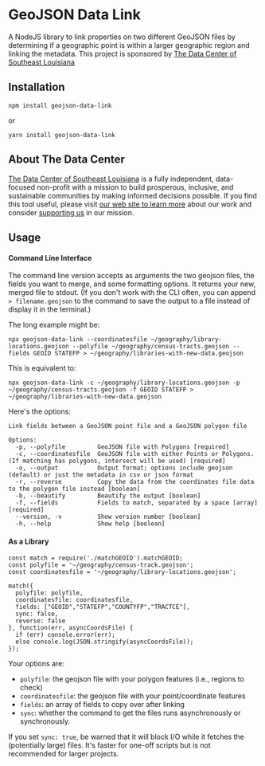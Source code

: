 # GeoJSON Data Link
A NodeJS library to link properties on two different GeoJSON files by determining if a geographic point is within a larger geographic region and linking the metadata. This project is sponsored by [The Data Center of Southeast Louisiana](https://www.datacenterresearch.org)

## Installation

`npm install geojson-data-link`

or

`yarn install geojson-data-link`

## About The Data Center
[The Data Center of Southeast Louisiana](https://www.datacenterresearch.org) is a fully independent, data-focused non-profit with a mission to build prosperous, inclusive, and sustainable communities by making informed decisions possible. If you find this tool useful, please visit [our web site to learn more](https://www.datacenterresearch.org) about our work and consider [supporting us](https://www.datacenterresearch.org/support-us) in our mission.

## Usage

#### Command Line Interface
The command line version accepts as arguments the two geojson files, the fields you want to merge, and some formatting options. It returns your new, merged file to stdout. (If you don't work with the CLI often, you can append `> filename.geojson` to the command to save the output to a file instead of display it in the terminal.)

The long example might be:

```
npx geojson-data-link --coordinatesfile ~/geography/library-locations.geojson --polyfile ~/geography/census-tracts.geojson --fields GEOID STATEFP > ~/geography/libraries-with-new-data.geojson
```

This is equivalent to:

```
npx geojson-data-link -c ~/geography/library-locations.geojson -p ~/geography/census-tracts.geojson -f GEOID STATEFP > ~/geography/libraries-with-new-data.geojson
```

Here's the options:
```
Link fields between a GeoJSON point file and a GeoJSON polygon file

Options:
  -p, --polyfile         GeoJSON file with Polygons [required]
  -c, --coordinatesfile  GeoJSON file with either Points or Polygons. (If matching has polygons, intersect will be used) [required]
  -o, --output           Output format; options include geojson (default) or just the metadata in csv or json format
  -r, --reverse          Copy the data from the coordinates file data to the polygon file instead [boolean]
  -b, --beautify         Beautify the output [boolean]
  -f, --fields           Fields to match, separated by a space [array] [required]
  --version, -v          Show version number [boolean]
  -h, --help             Show help [boolean]

```

#### As a Library

```
const match = require('./matchGEOID').matchGEOID;
const polyfile = '~/geography/census-track.geojson';
const coordinatesfile = '~/geography/library-locations.geojson';

match({
  polyfile: polyfile,
  coordinatesfile: coordinatesfile,
  fields: ["GEOID","STATEFP","COUNTYFP","TRACTCE"],
  sync: false,
  reverse: false
}, function(err, asyncCoordsFile) {
  if (err) console.error(err);
  else console.log(JSON.stringify(asyncCoordsFile));
});

```
Your options are:

- `polyfile`: the geojson file with your polygon features (i.e., regions to check)
- `coordinatesfile`: the geojson file with your point/coordinate features
- `fields`: an array of fields to copy over after linking
- `sync`: whether the command to get the files runs asynchronously or synchronously.

If you set `sync: true`, be warned that it will block I/O while it fetches the (potentially large) files. It's faster for one-off scripts but is not recommended for larger projects.
